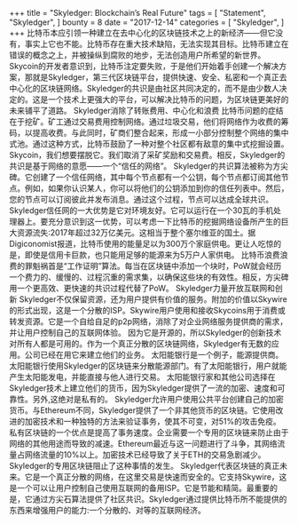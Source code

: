+++
title = "Skyledger: Blockchain’s Real Future"
tags = [
    "Statement",
    "Skyledger",
]
bounty = 8
date = "2017-12-14"
categories = [
    "Skyledger",
]
+++
比特币本应引领一种建立在去中心化的区块链技术之上的新经济——但它没有，事实上它也不能。比特币存在重大技术缺陷，无法实现其目标。比特币建立在错误的概念之上，并被操纵到腐败的地步，无法创造用户所希望的新世界。
Skycoin的开发者意识到，比特币注定要失败，于是他们开始着手创建一个解决方案，那就是Skyledger，第三代区块链平台，提供快速、安全、私密和一个真正去中心化的区块链网络。Skyledger的共识是由社区共同决定的，而不是由少数人决定的。这是一个技术上更强大的平台，可以解决比特币的问题，为区块链更美好的未来铺平了道路。
Skyledger消除了转账费用、中心化和浪费
比特币问题的症结在于挖矿。矿工通过交易费用控制网络。通过垃圾交易，他们将网络作为收费的筹码，以提高收费。与此同时，矿商们整合起来，形成一小部分控制整个网络的集中式池。通过这种方式，比特币鼓励了一种对整个社区都有敌意的集中式挖掘设置。
Skycoin，我们想要摆脱它。我们取消了采矿奖励和交易费。相反，Skyledger的共识是基于网络的意愿——一个“信任的网络”。
Skyledger的共识算法被称为方尖碑。它创建了一个信任网络，其中每个节点都有一个公钥，每个节点都订阅其他节点。例如，如果你认识某人，你可以将他们的公钥添加到你的信任列表中。然后，您的节点可以订阅彼此并发布消息。通过这个过程，节点可以达成全球共识。
Skyledger信任网的一大优势是它对环境友好。它可以运行在一个30瓦的手机处理器上。要充分意识到这一优势，可以考虑一下比特币的挖掘网络设备所产生的巨大资源流失:2017年超过32万亿美元。这相当于整个塞尔维亚的国土。据Digiconomist报道，比特币使用的能量足以为300万个家庭供电。更让人吃惊的是，即使是信用卡巨款，也只能用足够的能源来为5万户人家供电。
比特币浪费浪费的罪魁祸首是“工作证明”算法。每当在区块链中添加一个块时，PoW就会经历一个费力的、缓慢的、过程沉重的需求集，以确保这些块的有效性。相反，方尖碑用一个更高效、更快速的共识过程代替了PoW。
Skyledger力量开放互联网和创新
Skyledger不仅保留资源，还为用户提供有价值的服务。附加的价值以Skywire的形式出现，这是一个分散的ISP。Skywire用户使用和接收Skycoins用于消费或转发资源。它是一个自给自足的p2p网络，消除了对企业网络服务提供商的需求，并让用户控制自己的互联网体验。
因为它是开源的，所以Skyledger的创新技术对所有人都是可用的。作为一个真正分散的区块链网络，Skyledger有无数的应用。公司已经在用它来建立他们的业务。
太阳能银行是一个例子，能源提供商。太阳能银行使用Skyledger的区块链来分散能源部门。有了太阳能银行，用户就能产生太阳能发电，并能直接与他人进行交易。
太阳能银行家和其他公司选择在Skyledger技术上建立他们的货币，因为Skyledger提供了一流的加密、速度和可靠性。另外,这绝对是私有的。
Skyledger允许用户使用公共平台创建自己的加密货币。与Ethereum不同，Skyledger提供了一个非其他货币的区块链。它使用改进的加密技术和一种独特的方法来验证事务，使其不可变，对51%的攻击免疫。
私有区块链的一个优点是提高了事务速度。企业需要一个专用的区块链来防止由于网络的其他用途而导致的减速。Ethereum最近与这一问题进行了斗争，其网络流量占网络流量的10%以上。加密技术已经导致了关于ETH的交易急剧减少。Skyledger的专用区块链阻止了这种事情的发生。
Skyledger代表区块链的真正未来。它是一个真正分散的网络，在这里交易是快速而安全的。它支持Skywire，这是一个可以让用户控制自己使用互联网的备用ISP。它是节能和精简。最重要的是，它通过方尖石算法提供了社区共识。Skyledger通过提供比特币所不能提供的东西来增强用户的能力:一个分散的、对等的互联网经济。

